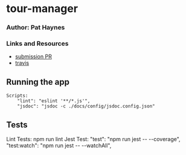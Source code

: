 # tour-manager

### Author: Pat Haynes

### Links and Resources
* [submission PR](https://github.com/patHaynes-401-advanced-javascript/tour-manager/pull/1)
* [travis](https://github.com/patHaynes-401-advanced-javascript/tour-manager/pull/1/checks?check_run_id=245534980)


## Running the app
    Scripts:
        "lint": "eslint '**/*.js'",
        "jsdoc": "jsdoc -c ./docs/config/jsdoc.config.json"

## Tests
Lint Tests: npm run lint
Jest Test: "test": "npm run jest -- --coverage",
           "test:watch": "npm run jest -- --watchAll",